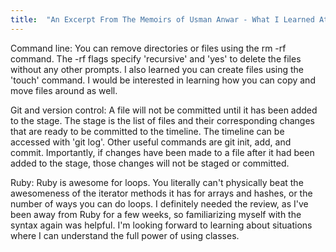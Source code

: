 ```yaml
---
title:  "An Excerpt From The Memoirs of Usman Anwar - What I Learned At Code School on January 26th"
---
```


Command line:
You can remove directories or files using the rm -rf command. The -rf flags specify 'recursive' and 'yes' to delete the files without any other prompts. I also learned you can create files using the 'touch' command. I would be interested in learning how you can copy and move files around as well.

Git and version control:
A file will not be committed until it has been added to the stage. The stage is the list of files  and their corresponding changes that are ready to be committed to the timeline. The timeline can be accessed with 'git log'. Other useful commands are git init, add, and commit. Importantly, if changes have been made to a file after it had been added to the stage, those changes will not be staged or committed. 

Ruby:
Ruby is awesome for loops. You literally can't physically beat the awesomeness of the iterator methods it has for arrays and hashes, or the number of ways you can do loops. I definitely needed the review, as I've been away from Ruby for a few weeks, so familiarizing myself with the syntax again was helpful. I'm looking forward to learning about situations where I can understand the full power of using classes.